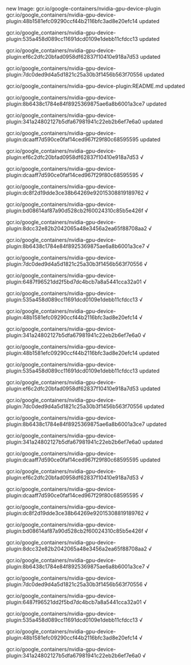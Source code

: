 new Image: gcr.io/google-containers/nvidia-gpu-device-plugin
gcr.io/google_containers/nvidia-gpu-device-plugin:48b1581efc09290ccf44b2116bfc3ad8e20efc14 updated 

gcr.io/google_containers/nvidia-gpu-device-plugin:535a458d089cc11691dcd0109e1debb11cfdcc13 updated 

gcr.io/google_containers/nvidia-gpu-device-plugin:ef6c2dfc20bfad0958df62837f10410e918a7d53 updated 

gcr.io/google_containers/nvidia-gpu-device-plugin:7dc0ded9d4a5d1821c25a30b3f1456b563f70556 updated 

gcr.io/google_containers/nvidia-gpu-device-plugin:README.md updated 

gcr.io/google_containers/nvidia-gpu-device-plugin:8b6438c1784e84f8925369875ae6a8b6001a3ce7 updated 

gcr.io/google_containers/nvidia-gpu-device-plugin:341a24802127b5dfa67981941c22eb2b6ef7e6a0 updated 

gcr.io/google_containers/nvidia-gpu-device-plugin:dcaaff7d590ce0faf14ced967f29f80c68595595 updated 

gcr.io/google_containers/nvidia-gpu-device-plugin:ef6c2dfc20bfad0958df62837f10410e918a7d53 √

gcr.io/google_containers/nvidia-gpu-device-plugin:dcaaff7d590ce0faf14ced967f29f80c68595595 √

gcr.io/google_containers/nvidia-gpu-device-plugin:dc8f2d19dde3ce38b64269e92015308819189762 √

gcr.io/google_containers/nvidia-gpu-device-plugin:bd08614af87a90d528cb2f60024310c85b5e426f √

gcr.io/google_containers/nvidia-gpu-device-plugin:8dcc32e82b2042065a48e3456a2ea65f88708aa2 √

gcr.io/google_containers/nvidia-gpu-device-plugin:8b6438c1784e84f8925369875ae6a8b6001a3ce7 √

gcr.io/google_containers/nvidia-gpu-device-plugin:7dc0ded9d4a5d1821c25a30b3f1456b563f70556 √

gcr.io/google_containers/nvidia-gpu-device-plugin:6487f96521dd2f5bd7dc4bcb7a8a5441cca32a01 √

gcr.io/google_containers/nvidia-gpu-device-plugin:535a458d089cc11691dcd0109e1debb11cfdcc13 √

gcr.io/google_containers/nvidia-gpu-device-plugin:48b1581efc09290ccf44b2116bfc3ad8e20efc14 √

gcr.io/google_containers/nvidia-gpu-device-plugin:341a24802127b5dfa67981941c22eb2b6ef7e6a0 √

gcr.io/google_containers/nvidia-gpu-device-plugin:48b1581efc09290ccf44b2116bfc3ad8e20efc14 updated 

gcr.io/google_containers/nvidia-gpu-device-plugin:535a458d089cc11691dcd0109e1debb11cfdcc13 updated 

gcr.io/google_containers/nvidia-gpu-device-plugin:ef6c2dfc20bfad0958df62837f10410e918a7d53 updated 

gcr.io/google_containers/nvidia-gpu-device-plugin:7dc0ded9d4a5d1821c25a30b3f1456b563f70556 updated 

gcr.io/google_containers/nvidia-gpu-device-plugin:8b6438c1784e84f8925369875ae6a8b6001a3ce7 updated 

gcr.io/google_containers/nvidia-gpu-device-plugin:341a24802127b5dfa67981941c22eb2b6ef7e6a0 updated 

gcr.io/google_containers/nvidia-gpu-device-plugin:dcaaff7d590ce0faf14ced967f29f80c68595595 updated 

gcr.io/google_containers/nvidia-gpu-device-plugin:ef6c2dfc20bfad0958df62837f10410e918a7d53 √

gcr.io/google_containers/nvidia-gpu-device-plugin:dcaaff7d590ce0faf14ced967f29f80c68595595 √

gcr.io/google_containers/nvidia-gpu-device-plugin:dc8f2d19dde3ce38b64269e92015308819189762 √

gcr.io/google_containers/nvidia-gpu-device-plugin:bd08614af87a90d528cb2f60024310c85b5e426f √

gcr.io/google_containers/nvidia-gpu-device-plugin:8dcc32e82b2042065a48e3456a2ea65f88708aa2 √

gcr.io/google_containers/nvidia-gpu-device-plugin:8b6438c1784e84f8925369875ae6a8b6001a3ce7 √

gcr.io/google_containers/nvidia-gpu-device-plugin:7dc0ded9d4a5d1821c25a30b3f1456b563f70556 √

gcr.io/google_containers/nvidia-gpu-device-plugin:6487f96521dd2f5bd7dc4bcb7a8a5441cca32a01 √

gcr.io/google_containers/nvidia-gpu-device-plugin:535a458d089cc11691dcd0109e1debb11cfdcc13 √

gcr.io/google_containers/nvidia-gpu-device-plugin:48b1581efc09290ccf44b2116bfc3ad8e20efc14 √

gcr.io/google_containers/nvidia-gpu-device-plugin:341a24802127b5dfa67981941c22eb2b6ef7e6a0 √

